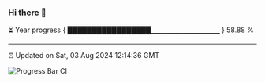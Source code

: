 ### Hi there 👋

⏳ Year progress { █████████████████▁▁▁▁▁▁▁▁▁▁▁▁▁ } 58.88 %

---

⏰ Updated on Sat, 03 Aug 2024 12:14:36 GMT

![Progress Bar CI](https://github.com/Shyam-Makwana/GitHub-Actions-Demo/workflows/Progress%20Bar%20CI/badge.svg)
